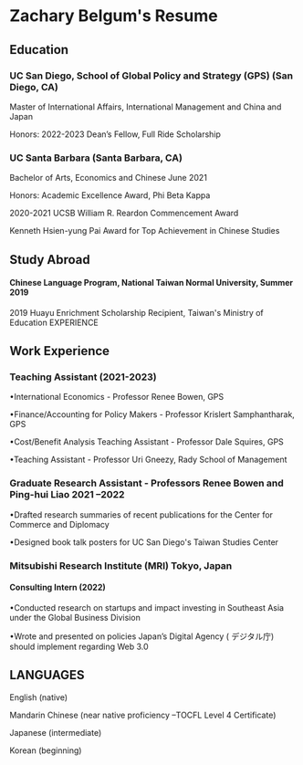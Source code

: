 # Zachary Belgum's Resume

## Education
### UC San Diego, School of Global Policy and Strategy (GPS) (San Diego, CA)
Master of International Affairs, International Management and China and Japan

Honors: 2022-2023 Dean’s Fellow, Full Ride Scholarship


### UC Santa Barbara (Santa Barbara, CA)
Bachelor of Arts, Economics and Chinese June 2021

Honors: Academic Excellence Award, Phi Beta Kappa

2020-2021 UCSB William R. Reardon Commencement Award

Kenneth Hsien-yung Pai Award for Top Achievement in Chinese Studies 

## Study Abroad

#### Chinese Language Program, National Taiwan Normal University, Summer 2019

2019 Huayu Enrichment Scholarship Recipient, Taiwan's Ministry of Education 
EXPERIENCE


## Work Experience

### Teaching Assistant (2021-2023)
•International Economics - Professor Renee Bowen, GPS

•Finance/Accounting for Policy Makers - Professor Krislert Samphantharak, GPS

•Cost/Benefit Analysis Teaching Assistant - Professor Dale Squires, GPS 

•Teaching Assistant - Professor Uri Gneezy, Rady School of Management

### Graduate Research Assistant - Professors Renee Bowen and Ping-hui Liao 2021 –2022

•Drafted research summaries of recent publications for the Center for Commerce and Diplomacy

•Designed book talk posters for UC San Diego's Taiwan Studies Center


### Mitsubishi Research Institute (MRI) Tokyo, Japan 
#### Consulting Intern (2022)
•Conducted research on startups and impact investing in Southeast Asia under the Global Business Division

•Wrote and presented on policies Japan’s Digital Agency ( デジタル庁) should implement regarding Web 3.0


## LANGUAGES
English (native)

Mandarin Chinese (near native proficiency –TOCFL Level 4 Certificate) 

Japanese (intermediate)

Korean (beginning) 
